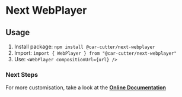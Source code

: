 # Next WebPlayer

## Usage

1. Install package: `npm install @car-cutter/next-webplayer`
2. Import: `import { WebPlayer } from "@car-cutter/next-webplayer"`
3. Use: `<WebPlayer compositionUrl={url} />`

### Next Steps

For more customisation, take a look at the **[Online Documentation](https://carcutter.github.io/cars-webplayer-js/)**

